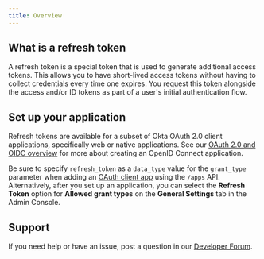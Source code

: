 ```yaml
---
title: Overview
---
```


## What is a refresh token

A refresh token is a special token that is used to generate additional access tokens. This allows you to have short-lived access tokens without having to collect credentials every time one expires. You request this token alongside the access and/or ID tokens as part of a user's initial authentication flow.

## Set up your application

Refresh tokens are available for a subset of Okta OAuth 2.0 client applications, specifically web or native applications. See our [OAuth 2.0 and OIDC overview](/docs/concepts/auth-overview/#recommended-flow-by-application-type) for more about creating an OpenID Connect application.

Be sure to specify `refresh_token` as a `data_type` value for the `grant_type` parameter when adding an [OAuth client app](/docs/reference/api/apps/#add-oauth-2-0-client-application) using the `/apps` API. Alternatively, after you set up an application, you can select the **Refresh Token** option for **Allowed grant types** on the **General Settings** tab in the Admin Console.

## Support

If you need help or have an issue, post a question in our [Developer Forum](https://devforum.okta.com).

<NextSectionLink/>
